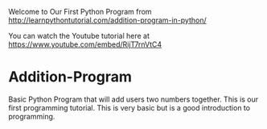 Welcome to Our First Python Program from http://learnpythontutorial.com/addition-program-in-python/

You can watch the Youtube tutorial here at https://www.youtube.com/embed/RijT7rnVtC4

# Addition-Program
Basic Python Program that will add users two numbers together. This is our first programming tutorial. This is very basic but is a good introduction to programming.
